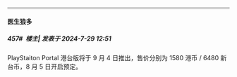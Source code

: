 ﻿
*****

####  医生狼多  
##### 457#         楼主| 发表于 2024-7-29 12:51

PlayStaiton Portal 港台版将于 9 月 4 日推出，售价分别为 1580 港币 / 6480 新台币，8 月 5 日开启预定。 ​​​

